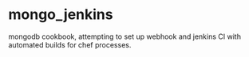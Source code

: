 # mongo_jenkins

mongodb cookbook, attempting to set up webhook and jenkins CI with automated builds for chef processes.
